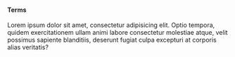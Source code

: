 #### Terms

Lorem ipsum dolor sit amet, consectetur adipisicing elit. Optio tempora, quidem exercitationem ullam animi labore consectetur molestiae atque, velit possimus sapiente blanditiis, deserunt fugiat culpa excepturi at corporis alias veritatis?